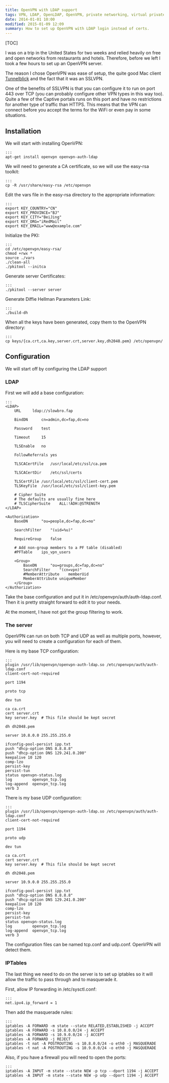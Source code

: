 ```yaml
---
title: OpenVPN with LDAP support
tags: VPN, LDAP, OpenLDAP, OpenVPN, private networking, virtual private network
date: 2014-01-01 10:00
modified: 2015-01-09 12:09
summary: How to set up OpenVPN with LDAP login instead of certs.
---
```


[TOC]

I was on a trip in the United States for two weeks and relied heavily on free and open networks from restaurants and hotels. Therefore, before we left I took a few hours to set up an OpenVPN server.

The reason I chose OpenVPN was ease of setup, the quite good Mac client [Tunnelblick](https://code.google.com/p/tunnelblick/) and the fact that it was an SSLVPN.

One of the benefits of SSLVPN is that you can configure it to run on port 443 over TCP (you can probably configure other VPN types in this way too). Quite a few of the Captive portals runs on this port and have no restrictions for another type of traffic than HTTPS. This means that the VPN can connect before you accept the terms for the WiFi or even pay in some situations.

## Installation
We will start with installing OpenVPN:

    :::
    apt-get install openvpn openvpn-auth-ldap

We will need to generate a CA certificate, so we will use the easy-rsa toolkit:

    :::
    cp -R /usr/share/easy-rsa /etc/openvpn

Edit the vars file in the easy-rsa directory to the appropriate information:

    :::
    export KEY_COUNTRY="CN"
    export KEY_PROVINCE="BJ"
    export KEY_CITY="BeiJing"
    export KEY_ORG="iRedMail"
    export KEY_EMAIL="www@example.com"

Initialize the PKI:

    :::
    cd /etc/openvpn/easy-rsa/
    chmod +rwx *
    source ./vars
    ./clean-all
    ./pkitool --initca

Generate server Certificates:

    :::
    ./pkitool --server server

Generate Diffie Hellman Parameters Link:

    :::
    ./build-dh

When all the keys have been generated, copy them to the OpenVPN directory:

    :::
    cp keys/{ca.crt,ca.key,server.crt,server.key,dh2048.pem} /etc/openvpn/

## Configuration
We will start off by configuring the LDAP support

### LDAP
First we will add a base configuration:

    :::
    <LDAP>
        URL     ldap://slowbro.fap

        BindDN      cn=admin,dc=fap,dc=no

        Password    test

        Timeout     15

        TLSEnable   no

        FollowReferrals yes

        TLSCACertFile   /usr/local/etc/ssl/ca.pem

        TLSCACertDir    /etc/ssl/certs

        TLSCertFile /usr/local/etc/ssl/client-cert.pem
        TLSKeyFile  /usr/local/etc/ssl/client-key.pem

        # Cipher Suite
        # The defaults are usually fine here
        # TLSCipherSuite    ALL:!ADH:@STRENGTH
    </LDAP>

    <Authorization>
        BaseDN      "ou=people,dc=fap,dc=no"

        SearchFilter    "(uid=%u)"

        RequireGroup    false

        # Add non-group members to a PF table (disabled)
        #PFTable    ips_vpn_users

        <Group>
            BaseDN      "ou=groups,dc=fap,dc=no"
            SearchFilter    "(cn=vpn)"
            #MemberAttribute    memberUid
            MemberAttribute uniqueMember
        </Group>
    </Authorization>

Take the base configuration and put it in /etc/openvpn/auth/auth-ldap.conf. Then it is pretty straight forward to edit it to your needs.

At the moment, I have not got the group filtering to work.

### The server
OpenVPN can run on both TCP and UDP as well as multiple ports, however, you will need to create a configuration for each of them.

Here is my base TCP configuration:

    :::
    plugin /usr/lib/openvpn/openvpn-auth-ldap.so /etc/openvpn/auth/auth-ldap.conf
    client-cert-not-required

    port 1194

    proto tcp

    dev tun

    ca ca.crt
    cert server.crt
    key server.key  # This file should be kept secret

    dh dh2048.pem

    server 10.8.0.0 255.255.255.0

    ifconfig-pool-persist ipp.txt
    push "dhcp-option DNS 8.8.8.8"
    push "dhcp-option DNS 129.241.0.200"
    keepalive 10 120
    comp-lzo
    persist-key
    persist-tun
    status openvpn-status.log
    log         openvpn_tcp.log
    log-append  openvpn_tcp.log
    verb 3

There is my base UDP configuration:

    :::
    plugin /usr/lib/openvpn/openvpn-auth-ldap.so /etc/openvpn/auth/auth-ldap.conf
    client-cert-not-required

    port 1194

    proto udp

    dev tun

    ca ca.crt
    cert server.crt
    key server.key  # This file should be kept secret

    dh dh2048.pem

    server 10.9.0.0 255.255.255.0

    ifconfig-pool-persist ipp.txt
    push "dhcp-option DNS 8.8.8.8"
    push "dhcp-option DNS 129.241.0.200"
    keepalive 10 120
    comp-lzo
    persist-key
    persist-tun
    status openvpn-status.log
    log         openvpn_tcp.log
    log-append  openvpn_tcp.log
    verb 3

The configuration files can be named tcp.conf and udp.conf. OpenVPN will detect them.

### IPTables
The last thing we need to do on the server is to set up iptables so it will allow the traffic to pass through and to masquerade it.

First, allow IP forwarding in /etc/sysctl.conf:

    :::
    net.ipv4.ip_forward = 1

Then add the masquerade rules:

    :::
    iptables -A FORWARD -m state --state RELATED,ESTABLISHED -j ACCEPT
    iptables -A FORWARD -s 10.8.0.0/24 -j ACCEPT
    iptables -A FORWARD -s 10.9.0.0/24 -j ACCEPT
    iptables -A FORWARD -j REJECT
    iptables -t nat -A POSTROUTING -s 10.8.0.0/24 -o eth0 -j MASQUERADE
    iptables -t nat -A POSTROUTING -s 10.9.0.0/24 -o eth0 -j MASQUERADE

Also, if you have a firewall you will need to open the ports:

    :::
    iptables -A INPUT -m state --state NEW -p tcp --dport 1194 -j ACCEPT
    iptables -A INPUT -m state --state NEW -p udp --dport 1194 -j ACCEPT
